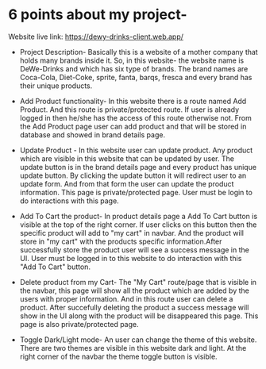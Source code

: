 # 6 points about my project-

  Website live link: <a href="https://dewy-drinks-client.web.app/">https://dewy-drinks-client.web.app/</a>

* Project Description-
  Basically this is a website of a mother company that holds many brands inside it. So, in this website- the website name is DeWe-Drinks and which has six type of brands. The brand names are Coca-Cola, Diet-Coke, sprite, fanta, barqs, fresca and every brand has their unique products.

* Add Product functionality-
  In this website there is a route named Add Product. And this route is private/protected route. If user is already logged in then he/she has the access of this route otherwise not. From the Add Product page user can add product and that will be stored in database and showed in brand details page.

* Update Product -
  In this website user can update product. Any product which are visible in this website that can be updated by user. The update button is in the brand details page and every product has unique update button. By clicking the update button it will redirect user to an update form. And from that form the user can update the product information. This page is private/protected page. User must be login to do interactions with this page.

* Add To Cart the product-
  In product details page a Add To Cart button is visible at the top of the right corner. If user clicks on this button then the specific product will add to "my cart" in navbar. And the product will store in "my cart" with the products specific information.After successfully store the product user will see a success message in the UI.
  User must be logged in to this website to do interaction with this "Add To Cart" button.

* Delete product from my Cart-
  The "My Cart" route/page that is visible in the navbar, this page will show all the product which are added by the users with proper information. And in this route user can delete a product. After succefully deleting the product a success message will show in the UI along with the product will be disappeared this page. This page is also private/protected page.

* Toggle Dark/Light mode-
  An user can change the theme of this website. There are two themes are visible in this website dark and light. At the right corner of the navbar the theme toggle button is visible.